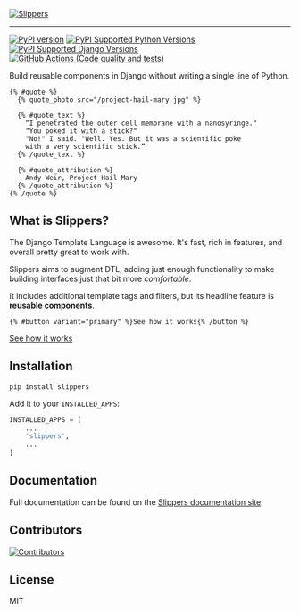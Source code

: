 [![Slippers](https://mitchel.me/slippers/img/slippers.svg)](https://github.com/mixxorz/slippers)

---

[![PyPI version](https://badge.fury.io/py/slippers.svg)](https://badge.fury.io/py/slippers)
[![PyPI Supported Python Versions](https://img.shields.io/pypi/pyversions/slippers.svg)](https://pypi.python.org/pypi/slippers/)
[![PyPI Supported Django Versions](https://img.shields.io/pypi/djversions/slippers.svg)](https://docs.djangoproject.com/en/dev/releases/)
[![GitHub Actions (Code quality and tests)](https://github.com/mixxorz/slippers/workflows/Code%20quality%20and%20tests/badge.svg)](https://github.com/mixxorz/slippers)

Build reusable components in Django without writing a single line of Python.

```django
{% #quote %}
  {% quote_photo src="/project-hail-mary.jpg" %}

  {% #quote_text %}
    “I penetrated the outer cell membrane with a nanosyringe."
    "You poked it with a stick?"
    "No!" I said. "Well. Yes. But it was a scientific poke
    with a very scientific stick.”
  {% /quote_text %}

  {% #quote_attribution %}
    Andy Weir, Project Hail Mary
  {% /quote_attribution %}
{% /quote %}
```

## What is Slippers?

The Django Template Language is awesome. It's fast, rich in features, and overall pretty great to work with.

Slippers aims to augment DTL, adding just enough functionality to make building interfaces just that bit more _comfortable_.

It includes additional template tags and filters, but its headline feature is **reusable components**.

```django
{% #button variant="primary" %}See how it works{% /button %}
```

[See how it works](https://mitchel.me/slippers/docs/getting-started/)

## Installation

```
pip install slippers
```

Add it to your `INSTALLED_APPS`:

```python
INSTALLED_APPS = [
    ...
    'slippers',
    ...
]
```

## Documentation

Full documentation can be found on the [Slippers documentation site](https://mitchel.me/slippers/).

## Contributors

[![Contributors](https://contrib.rocks/image?repo=mixxorz/slippers)](https://github.com/mixxorz/slippers/graphs/contributors)

## License

MIT
